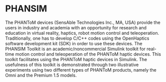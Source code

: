 # PHANSIM
The PHANToM devices (SensAble Technologies Inc., MA, USA) provide the users in industry and academia with an opportunity for research and education in virtual reality, haptics, robot motion control and teleoperation. Traditionally, one has to develop C/C++ codes using the OpenHaptics software development kit (SDK) in order to use these devices. The PHANSIM Toolkit is an academic/noncommercial Simulink toolkit for real-time motion control and teleoperation of the PHANToM haptic devices. This toolkit facilitates using the PHANToM haptic devices in Simulink. The usefulness of this toolkit is demonstrated through two illustrative experiments using two different types of PHANToM products, namely the Omni and the Premium 1.5 models.
